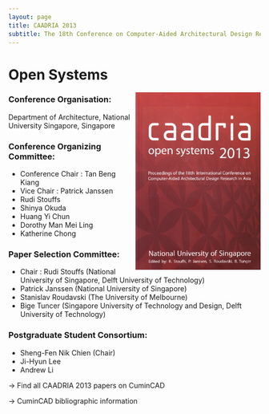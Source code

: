 ```yaml
---
layout: page
title: CAADRIA 2013
subtitle: The 18th Conference on Computer-Aided Architectural Design Research in Asia. May 15-18, 2013. Singapore.
---
```


# Open Systems

<img src="./caadria_cover_2013.jpg" width="250" align="right" />

### Conference Organisation:
Department of Architecture, National University Singapore, Singapore

### Conference Organizing Committee:
* Conference Chair : Tan Beng Kiang
* Vice Chair : Patrick Janssen
* Rudi Stouffs
* Shinya Okuda
* Huang Yi Chun
* Dorothy Man Mei Ling
* Katherine Chong

### Paper Selection Committee:
* Chair : Rudi Stouffs (National University of Singapore, Delft University of Technology)
* Patrick Janssen (National University of Singapore)
* Stanislav Roudavski (The University of Melbourne)
* Bige Tuncer (Singapore University of Technology and Design, Delft University of Technology)

### Postgraduate Student Consortium:
* Sheng-Fen Nik Chien (Chair)
* Ji-Hyun Lee
* Andrew Li

&rarr; Find all CAADRIA 2013 papers on CuminCAD

&rarr; CuminCAD bibliographic information
